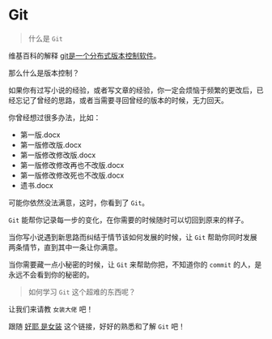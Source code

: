 # Git

> 什么是 `Git`

维基百科的解释 [git是一个分布式版本控制软件](https://zh.wikipedia.org/wiki/Git)。

那么什么是版本控制？

如果你有过写小说的经验，或者写文章的经验，你一定会烦恼于频繁的更改后，已经忘记了曾经的思路，或者当需要寻回曾经的版本的时候，无力回天。

你曾经想过很多办法，比如：

- 第一版.docx
- 第一版修改版.docx
- 第一版修改修改版.docx
- 第一版修改修改再也不改版.docx
- 第一版修改修改死也不改版.docx
- 遗书.docx

可能你依然没法满意，这时，你看到了 `Git`。

`Git` 能帮你记录每一步的变化，在你需要的时候随时可以切回到原来的样子。

当你写小说遇到新思路而纠结于情节该如何发展的时候，让 `Git` 帮助你同时发展两条情节，直到其中一条让你满意。

当你需要藏一点小秘密的时候，让 `Git` 来帮助你把，不知道你的 `commit` 的人，是永远不会看到你的秘密的。

> 如何学习 `Git` 这个超难的东西呢？

让我们来请教 `女装大佬` 吧！

跟随 [好耶 是女装](https://github.com/komeiji-satori/Dress) 这个链接，好好的熟悉和了解 `Git` 吧！
